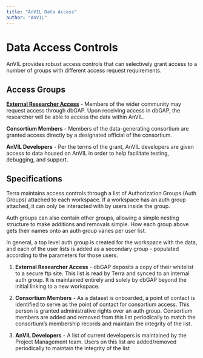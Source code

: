 ```yaml
---
title: "AnVIL Data Access"
author: "AnVIL"
---
```


# Data Access Controls

<hero small>AnVIL provides robust access controls that can selectively grant access to a number of groups with different access request requirements.</hero>


## Access Groups

**[External Researcher Access](/data/data-access/dbgap-access-guide)** - Members of the wider community may request access through dbGAP. Upon receiving access in dbGAP, the researcher will be able to access the data within AnVIL.

**Consortium Members** - Members of the data-generating consortium are granted access directly by a designated official of the consortium.

**AnVIL Developers** - Per the terms of the grant, AnVIL developers are given access to data housed on AnVIL in order to help facilitate testing, debugging, and support. 

## Specifications
Terra maintains access controls through a list of Authorization Groups (Auth Groups) attached to each workspace. If a workspace has an auth group attached, it can only be interacted with by users inside the group.
 
 Auth groups can also contain other groups, allowing a simple nesting structure to make additions and removals simple. How each group above gets their names onto an auth group varies per user list. 

In general, a top level auth group is created for the workspace with the data, and each of the user lists is added as a secondary group - populated according to the parameters for those users.

1. **External Researcher Access** - dbGAP deposits a copy of their whitelist to a secure ftp site. This list is read by Terra and synced to an internal auth group. It is maintained entirely and solely by dbGAP beyond the initial linking to a new workspace.

1. **Consortium Members** - As a dataset is onboarded, a point of contact is identified to serve as the point of contact for consortium access. This person is granted administrative rights over an auth group. Consortium members are added and removed from this list periodically to match the consortium’s membership records and maintain the integrity of the list.

1. **AnVIL Developers** - A list of current developers is maintained by the Project Management team. Users on this list are added/removed periodically to maintain the integrity of the list




